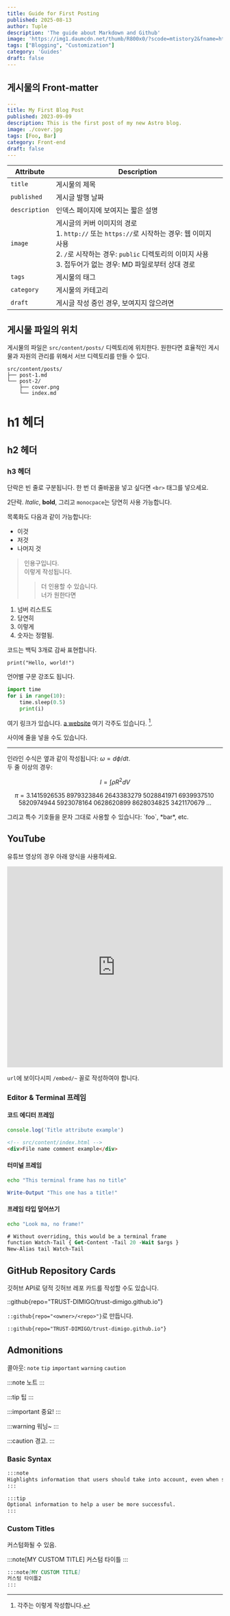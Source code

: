 ```yaml
---
title: Guide for First Posting
published: 2025-08-13
author: Tuple
description: 'The guide about Markdown and Github'
image: 'https://img1.daumcdn.net/thumb/R800x0/?scode=mtistory2&fname=https%3A%2F%2Ft1.daumcdn.net%2Fcfile%2Ftistory%2F26053538586482B414'
tags: ["Blogging", "Customization"]
category: 'Guides'
draft: false
---
```


## 게시물의 Front-matter

```yaml
---
title: My First Blog Post
published: 2023-09-09
description: This is the first post of my new Astro blog.
image: ./cover.jpg
tags: [Foo, Bar]
category: Front-end
draft: false
---
```

| Attribute     | Description                                                                                                                                                                                                 |
|---------------|-------------------------------------------------------------------------------------------------------------------------------------------------------------------------------------------------------------|
| `title`       | 게시물의 제목                                                                                                                                                                                      |
| `published`   | 게시글 발행 날짜                                                                                                                                                                            |
| `description` | 인덱스 페이지에 보여지는 짧은 설명                                                                                                                                                   |
| `image`       | 게시글의 커버 이미지의 경로<br/>1. `http://` 또는 `https://`로 시작하는 경우: 웹 이미지 사용<br/>2. `/`로 시작하는 경우: `public` 디렉토리의 이미지 사용<br/>3. 접두어가 없는 경우: MD 파일로부터 상대 경로 |
| `tags`        | 게시물의 태그                                                                                                                                                                                       |
| `category`    | 게시물의 카테고리                                                                                                                                                                                   |
| `draft`        | 게시글 작성 중인 경우, 보여지지 않으려면                                                                                                                                                    |

## 게시물 파일의 위치



게시물의 파일은 `src/content/posts/` 디렉토리에 위치한다. 원한다면 효율적인 게시물과 자원의 관리를 위해서 서브 디렉토리를 만들 수 있다.

```
src/content/posts/
├── post-1.md
└── post-2/
    ├── cover.png
    └── index.md
```

# h1 헤더
## h2 헤더
### h3 헤더

단락은 빈 줄로 구분됩니다. 한 번 더 줄바꿈을 넣고 싶다면 `<br>` 태그를 넣으세요.

2단락. _Italic_, **bold**, 그리고 `monocpace`는 당연히 사용 가능합니다.

목록화도 다음과 같이 가능합니다:

- 이것
- 저것
- 나머지 것

> 인용구입니다.<br>
> 이렇게 작성됩니다.
> > 더 인용할 수 있습니다.<br>
> > 너가 원한다면

1. 넘버 리스트도
2. 당연히
3. 이렇게
5. 숫자는 정렬됨.

코드는 백틱 3개로 감싸 표현합니다.

```
print("Hello, world!")
```

언어별 구문 강조도 됩니다.

```py
import time
for i in range(10):
    time.sleep(0.5)
    print(i)
```

여기 링크가 있습니다. [a website](http://foo.bar) 여기 각주도 있습니다. [^1].

[^1]: 각주는 이렇게 작성합니다.

사이에 줄을 넣을 수도 있습니다.

---

인라인 수식은 옆과 같이 작성됩니다: $\omega = d\phi / dt$.<br>
두 줄 이상의 경우:

$$I = \int \rho R^{2} dV$$

$$
\begin{equation*}
\pi
=3.1415926535
 \;8979323846\;2643383279\;5028841971\;6939937510\;5820974944
 \;5923078164\;0628620899\;8628034825\;3421170679\;\ldots
\end{equation*}
$$

그리고 특수 기호들을 문자 그대로 사용할 수 있습니다: \`foo\`, \*bar\*, etc.

## YouTube

유튜브 영상의 경우 아래 양식을 사용하세요.

<iframe width="100%" height="468" src="https://www.youtube.com/embed/ICXB0Vs_lTQ" title="YouTube video player" frameborder="0" allow="accelerometer; autoplay; clipboard-write; encrypted-media; gyroscope; picture-in-picture; web-share" allowfullscreen></iframe>

`url`에 보이다시피 `/embed/~` 꼴로 작성하여야 합니다.

### Editor & Terminal 프레임

#### 코드 에디터 프레임

```js title="my-test-file.js"
console.log('Title attribute example')
```

```html
<!-- src/content/index.html -->
<div>File name comment example</div>
```

#### 터미널 프레임

```bash
echo "This terminal frame has no title"
```

```powershell title="PowerShell terminal example"
Write-Output "This one has a title!"
```

#### 프레임 타입 덮어쓰기

```sh frame="none"
echo "Look ma, no frame!"
```

```ps frame="code" title="PowerShell Profile.ps1"
# Without overriding, this would be a terminal frame
function Watch-Tail { Get-Content -Tail 20 -Wait $args }
New-Alias tail Watch-Tail
```

## GitHub Repository Cards
깃허브 API로 덩적 깃허브 레포 카드를 작성할 수도 있습니다.

::github{repo="TRUST-DIMIGO/trust-dimigo.github.io"}

`::github{repo="<owner>/<repo>"}`로 만듭니다.

```markdown
::github{repo="TRUST-DIMIGO/trust-dimigo.github.io"}
```

## Admonitions

콜아웃: `note` `tip` `important` `warning` `caution`

:::note
노트
:::

:::tip
팁
:::

:::important
중요!
:::

:::warning
워닝~
:::

:::caution
경고.
:::

### Basic Syntax

```markdown
:::note
Highlights information that users should take into account, even when skimming.
:::

:::tip
Optional information to help a user be more successful.
:::
```

### Custom Titles

커스텀화될 수 있음.

:::note[MY CUSTOM TITLE]
커스텀 타이틀
:::

```markdown
:::note[MY CUSTOM TITLE]
커스텀 타이틀2
:::
```